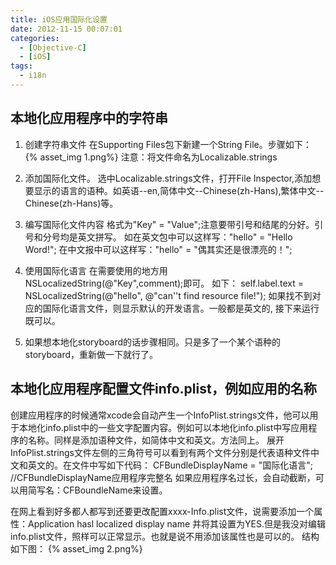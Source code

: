 ```yaml
---
title: iOS应用国际化设置
date: 2012-11-15 00:07:01
categories: 
  - [Objective-C]
  - [iOS]
tags:
  - i18n
---
```


## 本地化应用程序中的字符串
1. 创建字符串文件
在Supporting Files包下新建一个String File。步骤如下：
{% asset_img 1.png%}
注意：将文件命名为Localizable.strings

2. 添加国际化文件。
选中Localizable.strings文件，打开File Inspector,添加想要显示的语言的语种。如英语--en,简体中文--Chinese(zh-Hans),繁体中文--  Chinese(zh-Hans)等。

3. 编写国际化文件内容
格式为"Key" = "Value";注意要带引号和结尾的分好。引号和分号均是英文拼写。
如在英文包中可以这样写："hello" = "Hello Word!"; 在中文报中可以这样写："hello" = "偶其实还是很漂亮的！";
4. 使用国际化语言
在需要使用的地方用 NSLocalizedString(@"Key",comment);即可。
如下：
self.label.text = NSLocalizedString(@"hello", @"can''t find resource file!"); 
如果找不到对应的国际化语言文件，则显示默认的开发语言。一般都是英文的, 接下来运行既可以。 

5. 如果想本地化storyboard的话步骤相同。只是多了一个某个语种的storyboard，重新做一下就行了。

## 本地化应用程序配置文件info.plist，例如应用的名称
创建应用程序的时候通常xcode会自动产生一个InfoPlist.strings文件，他可以用于本地化info.plist中的一些文字配置内容。例如可以本地化info.plist中写应用程序的名称。同样是添加语种文件，如简体中文和英文。方法同上。
展开InfoPlist.strings文件左侧的三角符号可以看到有两个文件分别是代表语种文件中文和英文的。在文件中写如下代码：
CFBundleDisplayName = "国际化语言"; //CFBundleDisplayName应用程序完整名
如果应用程序名过长，会自动截断，可以用简写名：CFBoundleName来设置。
 
在网上看到好多都人都写到还要更改配置xxxx-Info.plist文件，说需要添加一个属性：Application hasl localized display name 并将其设置为YES.但是我没对编辑info.plist文件，照样可以正常显示。也就是说不用添加该属性也是可以的。
结构如下图：
{% asset_img 2.png%}